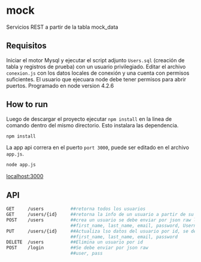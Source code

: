 # mock
Servicios REST a partir de la tabla mock_data

## Requisitos
Iniciar el motor Mysql y ejecutar el script adjunto `Users.sql` (creación de tabla y registros de prueba) con un usuario privilegiado.
Editar el archivo `conexion.js` con los datos locales de conexión y una cuenta con permisos suficientes.
El usuario que ejecuara node debe tener permisos para abrir puertos.
Programado en node version 4.2.6

## How to run
Luego de descargar el proyecto ejecutar `npm install` en la linea de comando dentro del mismo directorio. Esto instalara las dependencia.

```sh
npm install
```
La app api correra en el puerto `port 3000`, puede ser editado en el archivo `app.js`.
```sh
node app.js
```
[localhost:3000](http://localhost:3000/)

## API
```sh
GET     /users          ##retorna todos los usuarios
GET     /users/{id}     ##retorna la info de un usuario a partir de su id
POST    /users          ##crea un usuario se debe enviar por json raw los datos
                        ##first_name, last_name, email, password, Username
PUT     /users/{id}     ##Actualiza lso datos del usuario por id, se debe enviar por json raw los nuevos datos
                        ##first_name, last_name, email, password
DELETE  /users          ##Elimina un usuario por id
POST    /login          ##Se debe enviar por json raw
                        ##user, pass
```
